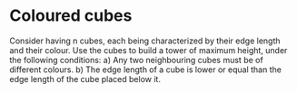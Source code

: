 # Coloured cubes

Consider having n cubes, each being characterized by their edge length and their colour. 
Use the cubes to build a tower of maximum height, under the following conditions:
a) Any two neighbouring cubes must be of different colours. 
b) The edge length of a cube is lower or equal than the edge length of the cube placed below it.
